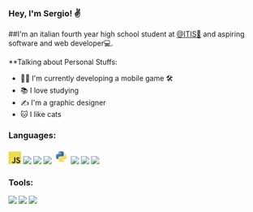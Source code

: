 ### Hey, I'm Sergio! ✌

##I'm an italian fourth year high school student at [@ITIS🏫](https://www.galileilivorno.edu.it/portale/index.php/it/) and aspiring software and web developer💻.

**Talking about Personal Stuffs:
- 👨‍💻 I'm currently developing a mobile game 🛠
- 📚 I love studying
- ✍ I'm a graphic designer
- 🐱 I like cats

### Languages:
<p float="left">
  <img src="https://raw.githubusercontent.com/github/explore/80688e429a7d4ef2fca1e82350fe8e3517d3494d/topics/javascript/javascript.png" width="25" />
  <img src="https://raw.githubusercontent.com/VoidElle/VoidElle/f885721c06207132ebfd3c36d7aa2f7069720114/imgs/html-logo.svg" width="31" />
  <img src="https://raw.githubusercontent.com/VoidElle/VoidElle/f885721c06207132ebfd3c36d7aa2f7069720114/imgs/css-logo.svg" width="22" />
  <img src="https://raw.githubusercontent.com/VoidElle/VoidElle/f885721c06207132ebfd3c36d7aa2f7069720114/imgs/java-logo.svg" width="25" />
  <img src="https://raw.githubusercontent.com/github/explore/80688e429a7d4ef2fca1e82350fe8e3517d3494d/topics/python/python.png" width="30" />
  <img src="https://raw.githubusercontent.com/coderjojo/coderjojo/master/img/cpp.png" width="25" />
  <img src="https://raw.githubusercontent.com/VoidElle/VoidElle/f885721c06207132ebfd3c36d7aa2f7069720114/imgs/dart-logo.svg" width="25" />
  <img src="https://raw.githubusercontent.com/VoidElle/VoidElle/f885721c06207132ebfd3c36d7aa2f7069720114/imgs/flutter-logo.svg" width="23" />
</p>

### Tools:
<p float="left">
  <img src="https://upload.wikimedia.org/wikipedia/commons/thumb/d/d5/IntelliJ_IDEA_Logo.svg/1024px-IntelliJ_IDEA_Logo.svg.png" width="26" />
  <img src="https://upload.wikimedia.org/wikipedia/commons/thumb/9/9a/Visual_Studio_Code_1.35_icon.svg/1024px-Visual_Studio_Code_1.35_icon.svg.png" width="25" />
  <img src="https://cdn.freebiesupply.com/logos/large/2x/atom-4-logo-png-transparent.png" width="25" />
</p>
